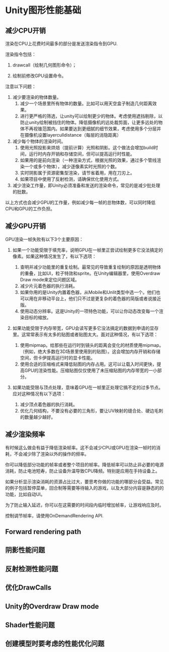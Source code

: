 # Unity图形性能基础

## 减少CPU开销

渲染在CPU上花费时间最多的部分是发送渲染指令到GPU.

渲染指令包括：

1. drawcall（绘制几何图形命令）；

2. 绘制前修改GPU设置命令。

注意以下问题：

1. 减少要渲染的物体数量。
   1. 减少一个场景里所有物体的数量。比如可以用天空盒子制造几何距离效果。
   2. 进行更严格的筛选，让unity可以绘制更少的物体。考虑使用遮挡剔除，以防止unity绘制被挡住的物体。降低摄像机的远处裁剪面，让更多远处的物体不再视锥范围内。如果要达到更细腻的细节效果，考虑使用多个分层并在摄像机设置layerculldistance（每层的消隐距离）
2. 减少每个物体的渲染时间。
   1. 使用光照投影来烘焙（提前计算）光照和阴影。这个做法会增加build时间，运行时内存开销和存储空间，但可以提高运行时性能。
   2. 如果用的是前向渲染（一种渲染方式，根据光照的效果，通过多个管线渲染一个或多个物体），减少逐像素实时光照的个数。
   3. 实时阴影属于资源密集型渲染，请节省着用，用在刀刃上。
   4. 如果项目中使用了反射检测，请确保优化使用方式。
3. 减少渲染工作量，即Unity必须准备和发送的渲染命令，常见的是减少批处理的批数。

以上方式也会减少GPU的工作量，例如减少每一帧的总物体数，可以同时降低CPU和GPU的工作负担。

## 减少GPU开销

GPU渲染一帧失败有以下3个主要原因：

1. 如果一个功能受限于填充率，说明GPU在一帧里正尝试绘制更多它没法搞定的像素。如果这种情况发生了，有以下选项：
   1. 查明并减少功能里的重复绘制。最常见的导致重复绘制的原因是透明物体的重叠，比如UI，粒子特效和sprite。在Unity编辑器里，使用Overdraw Draw mode来定位问题区域。
   2. 减少片元着色器的执行消耗。
   3. 如果你用的是Unity内置着色器，从Mobile和Unlit类型中选一个。他们也可以用在非移动平台上，他们只不过是更复杂的着色器的简版或者说接近版。
   4. 使用动态分辨率。这是Unity的一项特色功能，可以让你动态改变每一个渲染目标的缩放。
2. 如果功能受限于内存带宽，GPU会读写更多它没法搞定的数据到申请的显存里。这常常表示有太多的贴图或者贴图太大。面对这种情况，有以下选项：
   1. 使用mipmap。给那些在运行时到镜头的距离会变化的材质使用mipmap。（例如，绝大多数在3D场景里使用到的贴图）。这会增加内存开销和存储空间，但卡伊提高运行时的显卡性能。
   2. 使用合适的压缩格式来降低贴图的内存占用。这可以让载入时间更快，提高GPU的渲染性能。压缩贴图仅仅使用了未压缩贴图的内存带宽的一小部分。

3. 如果功能受限与顶点处理，意味着GPU在一帧里正处理它搞不定的过多节点。应对这种情况有以下选项：
   1. 减少顶点着色器的执行消耗。
   2. 优化几何结构，不要没有必要的三角形，要让UV映射的缝合处、硬边毛刺的数量越少越好。

## 减少渲染频率

有时候这么做会有益于降低渲染帧率。这不会减少CPU或GPU在渲染一帧时的消耗，不会减少除了渲染以外的操作的频率。

你可以降低部分功能的帧率或者整个项目的帧率。降低帧率可以防止非必要的电源消耗，防止电池短寿，防止设备升温导致CPU降频。特别是应用在手持设备上。

如果分析显示渲染消耗的资源占比过大，要思考你做的功能的哪部分会受益。常见的例子包括暂停菜单，回合制等需要等待输入的游戏，以及大部分内容是静态的的功能，比如自动UI。

为了防止输入延迟，你可以在这需要的时间段内临时增加帧率，让游戏响应及时。

控制调节帧率，请使用OnDemandRendering API.



## Forward rendering path



## 阴影性能问题



## 反射检测性能问题



## 优化DrawCalls



## Unity的Overdraw Draw mode



## Shader性能问题



## 创建模型时要考虑的性能优化问题

